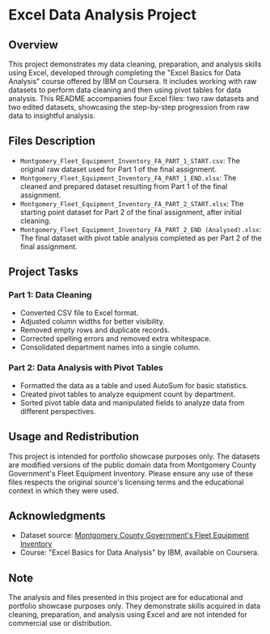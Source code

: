 

# Excel Data Analysis Project

## Overview
This project demonstrates my data cleaning, preparation, and analysis skills using Excel, developed through completing the "Excel Basics for Data Analysis" course offered by IBM on Coursera. It includes working with raw datasets to perform data cleaning and then using pivot tables for data analysis. This README accompanies four Excel files: two raw datasets and two edited datasets, showcasing the step-by-step progression from raw data to insightful analysis.

## Files Description
- `Montgomery_Fleet_Equipment_Inventory_FA_PART_1_START.csv`: The original raw dataset used for Part 1 of the final assignment.
- `Montgomery_Fleet_Equipment_Inventory_FA_PART_1_END.xlsx`: The cleaned and prepared dataset resulting from Part 1 of the final assignment.
- `Montgomery_Fleet_Equipment_Inventory_FA_PART_2_START.xlsx`: The starting point dataset for Part 2 of the final assignment, after initial cleaning.
- `Montgomery_Fleet_Equipment_Inventory_FA_PART_2_END (Analysed).xlsx`: The final dataset with pivot table analysis completed as per Part 2 of the final assignment.

## Project Tasks
### Part 1: Data Cleaning
- Converted CSV file to Excel format.
- Adjusted column widths for better visibility.
- Removed empty rows and duplicate records.
- Corrected spelling errors and removed extra whitespace.
- Consolidated department names into a single column.

### Part 2: Data Analysis with Pivot Tables
- Formatted the data as a table and used AutoSum for basic statistics.
- Created pivot tables to analyze equipment count by department.
- Sorted pivot table data and manipulated fields to analyze data from different perspectives.

## Usage and Redistribution
This project is intended for portfolio showcase purposes only. The datasets are modified versions of the public domain data from Montgomery County Government's Fleet Equipment Inventory. Please ensure any use of these files respects the original source's licensing terms and the educational context in which they were used.

## Acknowledgments
- Dataset source: [Montgomery County Government's Fleet Equipment Inventory](https://data.montgomerycountymd.gov/Government/Fleet-Equipment-Inventory/93vc-wpdr/about_data)
- Course: "Excel Basics for Data Analysis" by IBM, available on Coursera.

## Note
The analysis and files presented in this project are for educational and portfolio showcase purposes only. They demonstrate skills acquired in data cleaning, preparation, and analysis using Excel and are not intended for commercial use or distribution.
